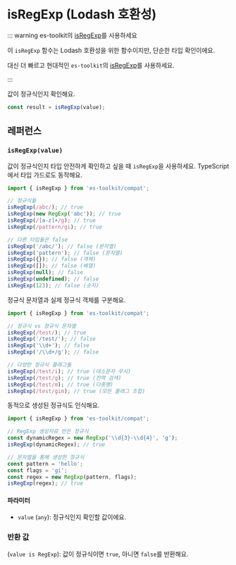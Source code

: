 # isRegExp (Lodash 호환성)

::: warning es-toolkit의 [isRegExp](../../predicate/isRegExp.md)를 사용하세요

이 `isRegExp` 함수는 Lodash 호환성을 위한 함수이지만, 단순한 타입 확인이에요.

대신 더 빠르고 현대적인 `es-toolkit`의 [isRegExp](../../predicate/isRegExp.md)를 사용하세요.

:::

값이 정규식인지 확인해요.

```typescript
const result = isRegExp(value);
```

## 레퍼런스

### `isRegExp(value)`

값이 정규식인지 타입 안전하게 확인하고 싶을 때 `isRegExp`을 사용하세요. TypeScript에서 타입 가드로도 동작해요.

```typescript
import { isRegExp } from 'es-toolkit/compat';

// 정규식들
isRegExp(/abc/); // true
isRegExp(new RegExp('abc')); // true
isRegExp(/[a-z]+/g); // true
isRegExp(/pattern/gi); // true

// 다른 타입들은 false
isRegExp('/abc/'); // false (문자열)
isRegExp('pattern'); // false (문자열)
isRegExp({}); // false (객체)
isRegExp([]); // false (배열)
isRegExp(null); // false
isRegExp(undefined); // false
isRegExp(123); // false (숫자)
```

정규식 문자열과 실제 정규식 객체를 구분해요.

```typescript
import { isRegExp } from 'es-toolkit/compat';

// 정규식 vs 정규식 문자열
isRegExp(/test/); // true
isRegExp('/test/'); // false
isRegExp('\\d+'); // false
isRegExp('/\\d+/g'); // false

// 다양한 정규식 플래그들
isRegExp(/test/i); // true (대소문자 무시)
isRegExp(/test/g); // true (전역 검색)
isRegExp(/test/m); // true (다중행)
isRegExp(/test/gim); // true (모든 플래그 조합)
```

동적으로 생성된 정규식도 인식해요.

```typescript
import { isRegExp } from 'es-toolkit/compat';

// RegExp 생성자로 만든 정규식
const dynamicRegex = new RegExp('\\d{3}-\\d{4}', 'g');
isRegExp(dynamicRegex); // true

// 문자열을 통해 생성한 정규식
const pattern = 'hello';
const flags = 'gi';
const regex = new RegExp(pattern, flags);
isRegExp(regex); // true
```

#### 파라미터

- `value` (`any`): 정규식인지 확인할 값이에요.

### 반환 값

(`value is RegExp`): 값이 정규식이면 `true`, 아니면 `false`를 반환해요.
